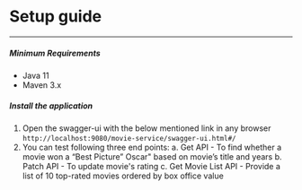 # Setup guide
----
##### Minimum Requirements
-  Java 11
-  Maven 3.x
##### Install the application
1. Open the swagger-ui with the below mentioned link in any browser
`http://localhost:9080/movie-service/swagger-ui.html#/`
2. You can test following three end points:
    a.  Get API -  To find whether a movie won a “Best Picture” Oscar" based on movie’s title and years
    b.  Patch API - To update movie's rating
    c.  Get Movie List API - Provide a list of 10 top-rated movies ordered by box office value
